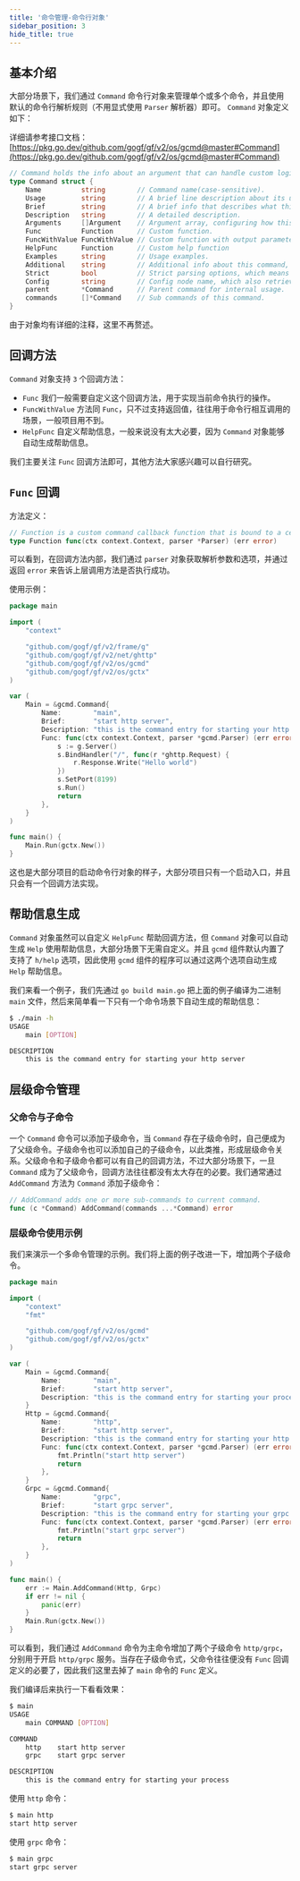 ```yaml
---
title: '命令管理-命令行对象'
sidebar_position: 3
hide_title: true
---
```


## 基本介绍

大部分场景下，我们通过 `Command` 命令行对象来管理单个或多个命令，并且使用默认的命令行解析规则（不用显式使用 `Parser` 解析器）即可。 `Command` 对象定义如下：

详细请参考接口文档： [https://pkg.go.dev/github.com/gogf/gf/v2/os/gcmd@master#Command](https://pkg.go.dev/github.com/gogf/gf/v2/os/gcmd@master#Command)

```go
// Command holds the info about an argument that can handle custom logic.
type Command struct {
	Name          string        // Command name(case-sensitive).
	Usage         string        // A brief line description about its usage, eg: gf build main.go [OPTION]
	Brief         string        // A brief info that describes what this command will do.
	Description   string        // A detailed description.
	Arguments     []Argument    // Argument array, configuring how this command act.
	Func          Function      // Custom function.
	FuncWithValue FuncWithValue // Custom function with output parameters that can interact with command caller.
	HelpFunc      Function      // Custom help function
	Examples      string        // Usage examples.
	Additional    string        // Additional info about this command, which will be appended to the end of help info.
	Strict        bool          // Strict parsing options, which means it returns error if invalid option given.
	Config        string        // Config node name, which also retrieves the values from config component along with command line.
	parent        *Command      // Parent command for internal usage.
	commands      []*Command    // Sub commands of this command.
}
```

由于对象均有详细的注释，这里不再赘述。

## 回调方法

`Command` 对象支持 `3` 个回调方法：

- `Func` 我们一般需要自定义这个回调方法，用于实现当前命令执行的操作。
- `FuncWithValue` 方法同 `Func`，只不过支持返回值，往往用于命令行相互调用的场景，一般项目用不到。
- `HelpFunc` 自定义帮助信息，一般来说没有太大必要，因为 `Command` 对象能够自动生成帮助信息。

我们主要关注 `Func` 回调方法即可，其他方法大家感兴趣可以自行研究。

## `Func` 回调

方法定义：

```go
// Function is a custom command callback function that is bound to a certain argument.
type Function func(ctx context.Context, parser *Parser) (err error)
```

可以看到，在回调方法内部，我们通过 `parser` 对象获取解析参数和选项，并通过返回 `error` 来告诉上层调用方法是否执行成功。

使用示例：

```go
package main

import (
	"context"

	"github.com/gogf/gf/v2/frame/g"
	"github.com/gogf/gf/v2/net/ghttp"
	"github.com/gogf/gf/v2/os/gcmd"
	"github.com/gogf/gf/v2/os/gctx"
)

var (
	Main = &gcmd.Command{
		Name:        "main",
		Brief:       "start http server",
		Description: "this is the command entry for starting your http server",
		Func: func(ctx context.Context, parser *gcmd.Parser) (err error) {
			s := g.Server()
			s.BindHandler("/", func(r *ghttp.Request) {
				r.Response.Write("Hello world")
			})
			s.SetPort(8199)
			s.Run()
			return
		},
	}
)

func main() {
	Main.Run(gctx.New())
}
```

这也是大部分项目的启动命令行对象的样子，大部分项目只有一个启动入口，并且只会有一个回调方法实现。

## 帮助信息生成

`Command` 对象虽然可以自定义 `HelpFunc` 帮助回调方法，但 `Command` 对象可以自动生成 `Help` 使用帮助信息，大部分场景下无需自定义。并且 `gcmd` 组件默认内置了支持了 `h/help` 选项，因此使用 `gcmd` 组件的程序可以通过这两个选项自动生成 `Help` 帮助信息。

我们来看一个例子，我们先通过 `go build main.go` 把上面的例子编译为二进制 `main` 文件，然后来简单看一下只有一个命令场景下自动生成的帮助信息：

```bash
$ ./main -h
USAGE
    main [OPTION]

DESCRIPTION
    this is the command entry for starting your http server
```

## 层级命令管理

### 父命令与子命令

一个 `Command` 命令可以添加子级命令，当 `Command` 存在子级命令时，自己便成为了父级命令。子级命令也可以添加自己的子级命令，以此类推，形成层级命令关系。父级命令和子级命令都可以有自己的回调方法，不过大部分场景下，一旦 `Command` 成为了父级命令，回调方法往往都没有太大存在的必要。我们通常通过 `AddCommand` 方法为 `Command` 添加子级命令：

```go
// AddCommand adds one or more sub-commands to current command.
func (c *Command) AddCommand(commands ...*Command) error
```

### 层级命令使用示例

我们来演示一个多命令管理的示例。我们将上面的例子改进一下，增加两个子级命令。

```go
package main

import (
	"context"
	"fmt"

	"github.com/gogf/gf/v2/os/gcmd"
	"github.com/gogf/gf/v2/os/gctx"
)

var (
	Main = &gcmd.Command{
		Name:        "main",
		Brief:       "start http server",
		Description: "this is the command entry for starting your process",
	}
	Http = &gcmd.Command{
		Name:        "http",
		Brief:       "start http server",
		Description: "this is the command entry for starting your http server",
		Func: func(ctx context.Context, parser *gcmd.Parser) (err error) {
			fmt.Println("start http server")
			return
		},
	}
	Grpc = &gcmd.Command{
		Name:        "grpc",
		Brief:       "start grpc server",
		Description: "this is the command entry for starting your grpc server",
		Func: func(ctx context.Context, parser *gcmd.Parser) (err error) {
			fmt.Println("start grpc server")
			return
		},
	}
)

func main() {
	err := Main.AddCommand(Http, Grpc)
	if err != nil {
		panic(err)
	}
	Main.Run(gctx.New())
}
```

可以看到，我们通过 `AddCommand` 命令为主命令增加了两个子级命令 `http/grpc`，分别用于开启 `http/grpc` 服务。当存在子级命令式，父命令往往便没有 `Func` 回调定义的必要了，因此我们这里去掉了 `main` 命令的 `Func` 定义。

我们编译后来执行一下看看效果：

```bash
$ main
USAGE
    main COMMAND [OPTION]

COMMAND
    http    start http server
    grpc    start grpc server

DESCRIPTION
    this is the command entry for starting your process
```

使用 `http` 命令：

```bash
$ main http
start http server
```

使用 `grpc` 命令：

```bash
$ main grpc
start grpc server
```